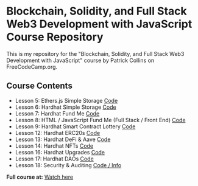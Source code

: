 # Blockchain, Solidity, and Full Stack Web3 Development with JavaScript Course Repository

This is my repository for the "Blockchain, Solidity, and Full Stack Web3 Development with JavaScript" course by Patrick Collins on FreeCodeCamp.org.

## Course Contents

- Lesson 5: Ethers.js Simple Storage [Code](https://github.com/Astronaut828/SolidityCourse/tree/main/hh-solidity/ethers-simple-storage)
- Lesson 6: Hardhat Simple Storage [Code](https://github.com/Astronaut828/SolidityCourse/tree/main/hh-solidity/hardhat-simple-storage)
- Lesson 7: Hardhat Fund Me [Code](https://github.com/Astronaut828/SolidityCourse/tree/main/hh-solidity/hardhat-fund-me)
- Lesson 8: HTML / JavaScript Fund Me (Full Stack / Front End) [Code](https://github.com/Astronaut828/SolidityCourse/tree/main/hh-solidity/html-fund-me)
- Lesson 9: Hardhat Smart Contract Lottery [Code](https://github.com/Astronaut828/SolidityCourse/tree/main/hh-solidity/hardhat-smartcontract-lottery)
- Lesson 12: Hardhat ERC20s [Code](https://github.com/Astronaut828/SolidityCourse/tree/main/hh-solidity/hardhart-ERC20)
- Lesson 13: Hardhat DeFi & Aave [Code](https://github.com/Astronaut828/SolidityCourse/tree/main/hh-solidity/hardhat-defi)
- Lesson 14: Hardhat NFTs [Code](https://github.com/Astronaut828/SolidityCourse/tree/main/hh-solidity/hardhat-nft)
- Lesson 16: Hardhat Upgrades [Code](https://github.com/Astronaut828/SolidityCourse/tree/main/hh-solidity/hardhat-upgrades)
- Lesson 17: Hardhat DAOs [Code](https://github.com/Astronaut828/SolidityCourse/tree/main/hh-solidity/hardhat-dao-template)
- Lesson 18: Security & Auditing [Code / Info](https://github.com/Astronaut828/SolidityCourse/tree/main/hh-solidity/hardhat-security)

**Full course at:** [Watch here](https://www.youtube.com/watch?v=gyMwXuJrbJQ&t=30017s)
